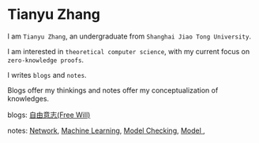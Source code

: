 # Tianyu Zhang

I am `Tianyu Zhang`, an undergraduate from `Shanghai Jiao Tong University`.

I am interested in `theoretical computer science`, with my current focus on `zero-knowledge proofs`.

I writes `blogs` and `notes`. 

Blogs offer my thinkings and notes offer my conceptualization of knowledges.


blogs: 
[自由意志(Free Will)](https://zhangtian-yu.github.io/blogs/free_will.pdf)

notes: 
[Network](https://zhangtian-yu.github.io/notes/network),
[Machine Learning](https://zhangtian-yu.github.io/notes/machine_learning),
[Model Checking](https://zhangtian-yu.github.io/notes/model_checking),
[Model ](https://zhangtian-yu.github.io/notes/1),